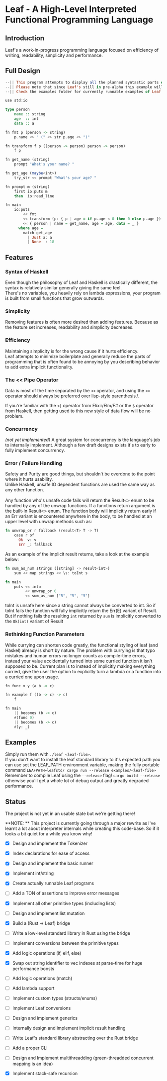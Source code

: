 # Leaf - A High-Level Interpreted Functional Programming Language

## Introduction
Leaf's a work-in-progress programming language focused on efficiency of writing, readability, simplicity and performance.

## Full Design
```haskell
--|| This program attempts to display all the planned syntastic parts of the language
--|| Please note that since Leaf's still in pre-alpha this example will *NOT RUN*
--|| Check the examples folder for currently runnable examples of Leaf

use std:io

type person
    name :: string
    age  :: int
    data :: a

fn fmt p (person -> string)
    p.name <> " (" <> str p.age <> ")"

fn transform f p ((person -> person) person -> person)
    f p

fn get_name (string)
    prompt "What's your name? "

fn get_age (maybe<int>)
    try_str << prompt "What's your age? "

fn prompt m (string)
    first io:puts m
    then  io:read_line

fn main
    io:puts
        << fmt 
        << transform (p: { p | age = if p.age < 0 then 0 else p.age })
        << { person | name = get_name, age = age, data = _ }
      where age = 
        match get_age 
          | Just a: a
          | None  : 18
```

## Features

### Syntax of Haskell
Even though the philosophy of Leaf and Haskell is drastically different, the syntax is relatively similar generally giving the same feel.\
There's no variables, you heavily rely on lambda expressions, your program is built from small functions that grow outwards. 

### Simplicity 
Removing features is often more desired than adding features. Because as the feature set increases, readability and simplicity decreases.

### Efficiency
Maintaining simplicity is for the wrong cause if it hurts efficiency.\
Leaf attempts to minimize boilerplate and generally reduce the parts of programming that is often found to be annoying by you describing behavior to add extra implicit functionality.

### The << Pipe Operator
Data is most of the time separated by the `<<` operator, and using the `<<` operator should always be preferred over lisp-style parenthesis.\

If you're familiar with the `<|` operator from Elixir/Elm/F# or the `$` operator from Haskell, then getting used to this new style of data flow will be no problem. 

### Concurrency
*(not yet implemented)*
A great system for concurrency is the language's job to internally implement. Although a few draft designs exists it's to early to fully implement concurrency. 

### Error / Failure Handling
Safety and Purity are good things, but shouldn't be overdone to the point where it hurts usability.\
Unlike Haskell, unsafe IO dependent functions are used the same way as any other function. \
\
Any function who's unsafe code fails will return the Result<> enum to be handled by any of the unwrap functions. If a functions return argument is the built-in Result<> enum. The function body will implicitly return early if an Err variant is encountered anywhere in the body, to be handled at an upper level with unwrap methods such as:
```rust
fn unwrap_or r fallback (result<T> T -> T)
    case r of
      Ok  v: v
      Err _: fallback
```

As an example of the implicit result returns, take a look at the example below:

```rust
fn sum_as_num strings ([string] -> result<int>)
    sum << map strings << \s: toInt s

fn main
    puts << into
         << unwrap_or 0
         << sum_as_num ["5", "5", "5"]
```
toInt is unsafe here since a string cannot always be converted to int. So if toInt fails the function will fully implicitly return the Err(E) variant of Result. But if nothing fails the resulting `int` returned by `sum` is implicitly converted to the `Ok(int)` variant of Result

### Rethinking Function Parameters
While currying can shorten code greatly, the functional styling of leaf (and Haskel) already is short by nature. The problem with currying is that typo mistakes and human errors no longer counts as compile-time errors, instead your value accidentally turned into some curried function it isn't supposed to be.
Current plan is to instead of implicitly making everything curried, give the user the option to explicitly turn a lambda or a function into a curried one upon usage. 
```haskell
fn func x y (a b -> c)

fn example f ((b -> c) -> c)
    f

fn main
    || becomes (b -> c)
    #(func 0) 
    || becomes (b -> c)
    #(y: _)
```

## Examples

Simply run them with `./leaf <leaf-file>`. \
If you don't want to install the leaf standard library to it's expected path you can use set the LEAF_PATH environment variable, making the fully portable command `LEAFPATH=leafstd/ cargo run --release examples/<leaf-file>` \
Remember to compile Leaf using the `--release` flag! `cargo build --release` otherwise you'll get a whole lot of debug output and greatly degraded performance. 

## Status

The project is not yet in an usable state but we're getting there! 

**NOTE: ** This project is currently going through a major rewrite as I've learnt a lot about interpreter internals while creating this code-base. So if it looks a bit quiet for a while you know why!

 - [x] Design and implement the Tokenizer
 - [x] Index declarations for ease of access
 - [x] Design and implement the basic runner
 - [x] Implement int/string
 - [x] Create actually runnable Leaf programs
 - [ ] Add a TON of assertions to improve error messages
 - [x] Implement all other primitive types (including lists)
 - [ ] Design and implement list mutation
 - [x] Build a (Rust -> Leaf) bridge
 - [ ] Write a low-level standard library in Rust using the bridge
 - [ ] Implement conversions between the primitive types
 - [x] Add logic operations (if, elif, else)
 - [x] Swap out string identifier to vec indexes at parse-time for huge performance boosts
 - [ ] Add logic operations (match)
 - [ ] Add lambda support
 - [ ] Implement custom types (structs/enums)
 - [ ] Implement Leaf conversions
 - [ ] Design and implement generics
 - [ ] Internally design and implement implicit result handling
 - [ ] Write Leaf's standard library abstracting over the Rust bridge
 - [ ] Add a proper CLI
 - [ ] Design and Implement multithreadding (green-threadded concurrent mapping is an idea)
 - [x] Implement stack-safe recursion


